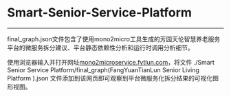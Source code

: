 # Smart-Senior-Service-Platform

<hr>

final_graph.json文件包含了使用mono2micro工具生成的芳园天伦智慧养老服务平台的微服务拆分建议、平台静态依赖性分析和运行时调用分析细节。

使用浏览器输入并打开网址[mono2microservice.fytlun.com](http://mono2microservice.fytlun.com)，将文件 ./Smart Senior Service Platform/final_graph(FangYuanTianLun Senior Living Platform ).json 文件添加到该网页即可观察到平台微服务化拆分结果的可视化图形视图。
